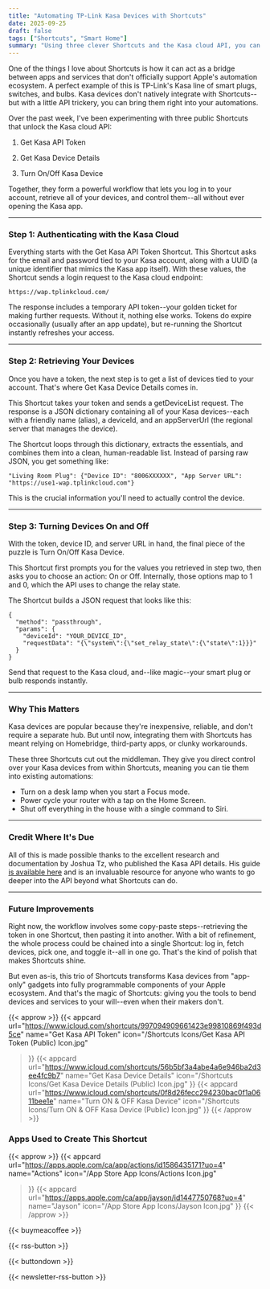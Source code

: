 ```yaml
---
title: "Automating TP-Link Kasa Devices with Shortcuts"
date: 2025-09-25
draft: false
tags: ["Shortcuts", "Smart Home"]
summary: "Using three clever Shortcuts and the Kasa cloud API, you can log in, list devices, and control TP-Link Kasa smart plugs and switches directly from Shortcuts—no Homebridge required."
---
```


One of the things I love about Shortcuts is how it can act as a bridge between apps and services that don't officially support Apple's automation ecosystem. A perfect example of this is TP-Link's Kasa line of smart plugs, switches, and bulbs. Kasa devices don't natively integrate with Shortcuts--but with a little API trickery, you can bring them right into your automations.

Over the past week, I've been experimenting with three public Shortcuts that unlock the Kasa cloud API:

1. Get Kasa API Token

2. Get Kasa Device Details

3. Turn On/Off Kasa Device

Together, they form a powerful workflow that lets you log in to your account, retrieve all of your devices, and control them--all without ever opening the Kasa app.

---

### Step 1: Authenticating with the Kasa Cloud

Everything starts with the Get Kasa API Token Shortcut. This Shortcut asks for the email and password tied to your Kasa account, along with a UUID (a unique identifier that mimics the Kasa app itself). With these values, the Shortcut sends a login request to the Kasa cloud endpoint:
    
    
    https://wap.tplinkcloud.com/

The response includes a temporary API token--your golden ticket for making further requests. Without it, nothing else works. Tokens do expire occasionally (usually after an app update), but re-running the Shortcut instantly refreshes your access.

---

### Step 2: Retrieving Your Devices
  
Once you have a token, the next step is to get a list of devices tied to your account. That's where Get Kasa Device Details comes in.

This Shortcut takes your token and sends a getDeviceList request. The response is a JSON dictionary containing all of your Kasa devices--each with a friendly name (alias), a deviceId, and an appServerUrl (the regional server that manages the device).

The Shortcut loops through this dictionary, extracts the essentials, and combines them into a clean, human-readable list. Instead of parsing raw JSON, you get something like:
    
    "Living Room Plug": {"Device ID": "8006XXXXXX", "App Server URL": "https://use1-wap.tplinkcloud.com"}

This is the crucial information you'll need to actually control the device.

---

### Step 3: Turning Devices On and Off

With the token, device ID, and server URL in hand, the final piece of the puzzle is Turn On/Off Kasa Device.

This Shortcut first prompts you for the values you retrieved in step two, then asks you to choose an action: On or Off. Internally, those options map to 1 and 0, which the API uses to change the relay state.

The Shortcut builds a JSON request that looks like this:
    
    
    {
      "method": "passthrough",
      "params": {
        "deviceId": "YOUR_DEVICE_ID",
        "requestData": "{\"system\":{\"set_relay_state\":{\"state\":1}}}"
      }
    }

Send that request to the Kasa cloud, and--like magic--your smart plug or bulb responds instantly.

---

### Why This Matters

Kasa devices are popular because they're inexpensive, reliable, and don't require a separate hub. But until now, integrating them with Shortcuts has meant relying on Homebridge, third-party apps, or clunky workarounds.

These three Shortcuts cut out the middleman. They give you direct control over your Kasa devices from within Shortcuts, meaning you can tie them into existing automations:

- Turn on a desk lamp when you start a Focus mode.
- Power cycle your router with a tap on the Home Screen.
- Shut off everything in the house with a single command to Siri.
---

### Credit Where It's Due

All of this is made possible thanks to the excellent research and documentation by Joshua Tz, who published the Kasa API details. His guide [is available here](https://docs.joshuatz.com/random/tp-link-kasa/) and is an invaluable resource for anyone who wants to go deeper into the API beyond what Shortcuts can do.

---

### Future Improvements

Right now, the workflow involves some copy-paste steps--retrieving the token in one Shortcut, then pasting it into another. With a bit of refinement, the whole process could be chained into a single Shortcut: log in, fetch devices, pick one, and toggle it--all in one go. That's the kind of polish that makes Shortcuts shine.

But even as-is, this trio of Shortcuts transforms Kasa devices from "app-only" gadgets into fully programmable components of your Apple ecosystem. And that's the magic of Shortcuts: giving you the tools to bend devices and services to your will--even when their makers don't.

{{< approw >}}
{{< appcard 
    url="https://www.icloud.com/shortcuts/997094909661423e99810869f493d5ce" 
    name="Get Kasa API Token" 
    icon="/Shortcuts Icons/Get Kasa API Token (Public) Icon.jpg" 
>}}
{{< appcard 
    url="https://www.icloud.com/shortcuts/56b5bf3a4abe4a6e946ba2d3ee4fc9b7" 
    name="Get Kasa Device Details" 
    icon="/Shortcuts Icons/Get Kasa Device Details (Public) Icon.jpg" 
>}}
{{< appcard 
    url="https://www.icloud.com/shortcuts/0f8d26fecc294230bac0f1a0611bee1e" 
    name="Turn ON & OFF Kasa Device" 
    icon="/Shortcuts Icons/Turn ON & OFF Kasa Device (Public) Icon.jpg" 
>}}
{{< /approw >}}

### Apps Used to Create This Shortcut

{{< approw >}}
{{< appcard 
    url="https://apps.apple.com/ca/app/actions/id1586435171?uo=4" 
    name="Actions" 
    icon="/App Store App Icons/Actions Icon.jpg" 
>}}
{{< appcard 
    url="https://apps.apple.com/ca/app/jayson/id1447750768?uo=4" 
    name="Jayson" 
    icon="/App Store App Icons/Jayson Icon.jpg" 
>}}
{{< /approw >}}

{{< buymeacoffee >}}

{{< rss-button >}}

{{< buttondown >}}

{{< newsletter-rss-button >}}